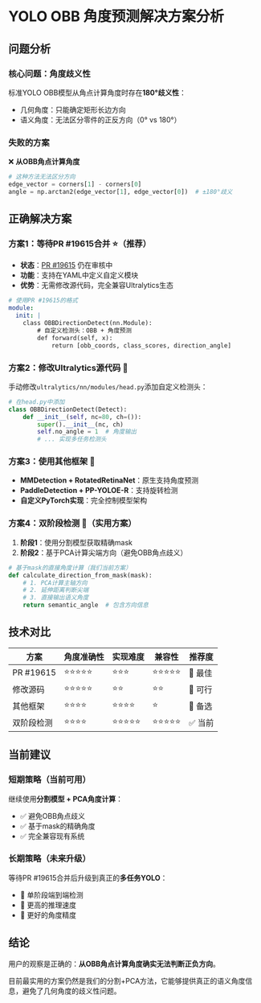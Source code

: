 # YOLO OBB 角度预测解决方案分析

## 问题分析

### 核心问题：角度歧义性
标准YOLO OBB模型从角点计算角度时存在**180°歧义性**：
- 几何角度：只能确定矩形长边方向
- 语义角度：无法区分零件的正反方向（0° vs 180°）

### 失败的方案
❌ **从OBB角点计算角度**
```python
# 这种方法无法区分方向
edge_vector = corners[1] - corners[0]
angle = np.arctan2(edge_vector[1], edge_vector[0])  # ±180°歧义
```

## 正确解决方案

### 方案1：等待PR #19615合并 ⭐（推荐）
- **状态**：[PR #19615](https://github.com/ultralytics/ultralytics/pull/19615) 仍在审核中
- **功能**：支持在YAML中定义自定义模块
- **优势**：无需修改源代码，完全兼容Ultralytics生态

```yaml
# 使用PR #19615的格式
module:
  init: |
    class OBBDirectionDetect(nn.Module):
        # 自定义检测头：OBB + 角度预测
        def forward(self, x):
            return [obb_coords, class_scores, direction_angle]
```

### 方案2：修改Ultralytics源代码 🔧
手动修改`ultralytics/nn/modules/head.py`添加自定义检测头：

```python
# 在head.py中添加
class OBBDirectionDetect(Detect):
    def __init__(self, nc=80, ch=()):
        super().__init__(nc, ch)
        self.no_angle = 1  # 角度输出
        # ... 实现多任务检测头
```

### 方案3：使用其他框架 🔄
- **MMDetection + RotatedRetinaNet**：原生支持角度预测
- **PaddleDetection + PP-YOLOE-R**：支持旋转检测
- **自定义PyTorch实现**：完全控制模型架构

### 方案4：双阶段检测 🎯（实用方案）
1. **阶段1**：使用分割模型获取精确mask
2. **阶段2**：基于PCA计算尖端方向（避免OBB角点歧义）

```python
# 基于mask的直接角度计算（我们当前方案）
def calculate_direction_from_mask(mask):
    # 1. PCA计算主轴方向
    # 2. 延伸距离判断尖端
    # 3. 直接输出语义角度
    return semantic_angle  # 包含方向信息
```

## 技术对比

| 方案 | 角度准确性 | 实现难度 | 兼容性 | 推荐度 |
|------|-----------|----------|--------|---------|
| PR #19615 | ⭐⭐⭐⭐⭐ | ⭐⭐⭐ | ⭐⭐⭐⭐⭐ | 🥇 最佳 |
| 修改源码 | ⭐⭐⭐⭐⭐ | ⭐⭐ | ⭐⭐ | 🥈 可行 |
| 其他框架 | ⭐⭐⭐⭐ | ⭐⭐⭐⭐ | ⭐ | 🥉 备选 |
| 双阶段检测 | ⭐⭐⭐⭐ | ⭐⭐⭐⭐⭐ | ⭐⭐⭐⭐⭐ | ✅ 当前 |

## 当前建议

### 短期策略（当前可用）
继续使用**分割模型 + PCA角度计算**：
- ✅ 避免OBB角点歧义
- ✅ 基于mask的精确角度
- ✅ 完全兼容现有系统

### 长期策略（未来升级）
等待PR #19615合并后升级到真正的**多任务YOLO**：
- 🚀 单阶段端到端检测
- 🚀 更高的推理速度
- 🚀 更好的角度精度

## 结论

用户的观察是正确的：**从OBB角点计算角度确实无法判断正负方向**。

目前最实用的方案仍然是我们的分割+PCA方法，它能够提供真正的语义角度信息，避免了几何角度的歧义性问题。 